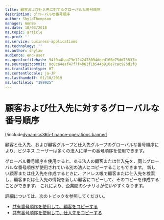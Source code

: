 ```yaml
---
title: 顧客および仕入先に対するグローバルな番号順序
description: グローバルな番号順序
author: ShylaThompson
manager: AnnBe
ms.date: 10/03/2018
ms.topic: article
ms.prod: ''
ms.service: business-applications
ms.technology: ''
ms.author: shylaw
audience: end-user
ms.openlocfilehash: 94f0a4baa79e1242478094deed166e75dd73537b
ms.sourcegitcommit: 0c8ca4eaf47f7f4b83f1b544b910e7cac92bd1f0
ms.translationtype: HT
ms.contentlocale: ja-JP
ms.lasthandoff: 01/10/2019
ms.locfileid: "199925"
---
```

#  <a name="global-number-sequences-for-customers-and-vendors"></a>顧客および仕入先に対するグローバルな番号順序

[!include[dynamics365-finance-operations banner](../includes/dynamics365-finance-operations.md)]


顧客と仕入先、および顧客グループと仕入先グループのグローバルな番号順序により、ビジネス ユーザーは多くの法人に単一の番号順序を使用できます。 

グローバル番号順序を使用すると、ある法人の顧客または仕入先を、同じグローバルな番号順序が使用されている別の法人にコピーすることもできます。 新しい顧客または仕入先を作成するときに、アドレス帳で顧客または仕入先を検索し、顧客または仕入先の情報を新しい顧客にコピーして、そのコピーを作成することができます。 これにより、企業間のシナリオが使いやすくなります。 

詳細については、次のトピックを参照してください。

- [共有番号順序を使用して、顧客をコピーする](https://docs.microsoft.com/en-us/dynamics365/unified-operations/financials/accounts-receivable/copy-customer)
- [共有番号順序を使用して、仕入先をコピーする](https://docs.microsoft.com/en-us/dynamics365/unified-operations/financials/accounts-payable/vendor-copy)
